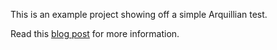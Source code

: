 This is an example project showing off a simple Arquillian test.

Read this [blog post](https://octopus.com/blog/arquillian-testing) for more information.
